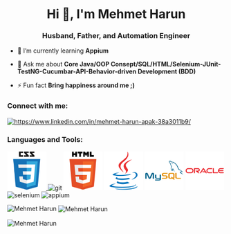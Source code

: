 
<h1 align="center">Hi 👋, I'm Mehmet Harun</h1>
<h3 align="center">Husband, Father, and Automation Engineer</h3>

- 🌱 I’m currently learning **Appium**

- 💬 Ask me about **Core Java/OOP Consept/SQL/HTML/Selenium-JUnit-TestNG-Cucumbar-API-Behavior-driven Development (BDD)**

- ⚡ Fun fact **Bring happiness around me ;)**

<h3 align="left">Connect with me:</h3>
<p align="left">
<a href="https://www.linkedin.com/in/mehmet-harun-apak-38a3011b9/" target="blank"><img align="center" src="https://raw.githubusercontent.com/rahuldkjain/github-profile-readme-generator/master/src/images/icons/Social/linked-in-alt.svg" alt="https://www.linkedin.com/in/mehmet-harun-apak-38a3011b9/" height="30" width="40" /></a>
</p>

<h3 align="left">Languages and Tools:</h3>
<p align="left"> <a href="https://www.w3schools.com/css/" target="_blank" rel="noreferrer"> 
  
  <img src="https://raw.githubusercontent.com/devicons/devicon/master/icons/css3/css3-original-wordmark.svg" alt="css3" width="90" height="90"/>
 <a href="https://git-scm.com/" target="_blank" rel="noreferrer"> </a>
  
  <img src="https://www.vectorlogo.zone/logos/git-scm/git-scm-icon.svg" alt="git" width="90" height="90"/>
   <a href="https://www.w3.org/html/" target="_blank" rel="noreferrer"> </a>
  
  <img src="https://raw.githubusercontent.com/devicons/devicon/master/icons/html5/html5-original-wordmark.svg" alt="html5" width="90" height="90"/> 
   <a href="https://www.java.com" target="_blank" rel="noreferrer"> </a>
  
  <img src="https://raw.githubusercontent.com/devicons/devicon/master/icons/java/java-original.svg" alt="java" width="90" height="90"/> 
  <a href="https://www.linux.org/" target="_blank" rel="noreferrer"> </a>   <a href="https://www.mysql.com/" target="_blank" rel="noreferrer"> </a>
  
  <img src="https://raw.githubusercontent.com/devicons/devicon/master/icons/mysql/mysql-original-wordmark.svg" alt="mysql" width="90" height="90"/>
 <a href="https://www.oracle.com/" target="_blank" rel="noreferrer">  </a> 
  
  <img src="https://raw.githubusercontent.com/devicons/devicon/master/icons/oracle/oracle-original.svg" alt="oracle" width="90" height="90"/> 
   <a href="https://www.selenium.dev" target="_blank" rel="noreferrer"> </a> 
  
  <img src="https://raw.githubusercontent.com/detain/svg-logos/780f25886640cef088af994181646db2f6b1a3f8/svg/selenium-logo.svg" alt="selenium" width="90" height="90"/>
  
  <img src="https://appium.io/docs/en/2.0/assets/images/appium-logo-white.png" alt="appium" width="90" height="90"/> 
   <a href="http://appium.io" target="_blank" rel="noreferrer"> </a> </p>
  
 
  
 

<p><img align="left" src="https://github-readme-stats.vercel.app/api/top-langs?username=MhmtHrn&show_icons=true&locale=en&layout=compact" alt="Mehmet Harun" /></p>

<p>&nbsp;<img align="center" src="https://github-readme-stats.vercel.app/api?username=MhmtHrn&show_icons=true&locale=en" alt="Mehmet Harun" /></p>

<p><img align="center" src="https://github-readme-streak-stats.herokuapp.com/?user=MhmtHrn&" alt="Mehmet Harun" /></p>
